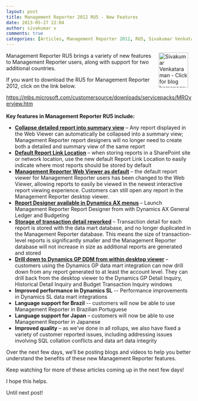 ```yaml
---
layout: post
title: Management Reporter 2012 RU5 - New Features
date: 2013-05-27 22:04
author: sivakumar v
comments: true
categories: [Articles, Management Reporter 2012, RU5, Sivakumar Venkataraman, Uncategorized]
---
```

<p style="text-align: left;"><a title="Sivakumar Venkataraman - Click for blog homepage"><img src="https://microsofttpd.github.io/assets/0871.sivav.jpg" alt="Sivakumar Venkataraman - Click for blog homepage" width="80" height="95" align="right" border="0" hspace="10" /></a>Management Reporter RU5 brings a variety of new features to Management Reporter users, along with support for two additional countries.&nbsp;</p>
<p>If you want to download the RU5 for Management Reporter 2012, click on the link below.</p>
<p><a title="https://mbs.microsoft.com/customersource/downloads/servicepacks/MROverview.htm" href="https://mbs.microsoft.com/customersource/downloads/servicepacks/MROverview.htm" target="_blank">https://mbs.microsoft.com/customersource/downloads/servicepacks/MROverview.htm</a><br /><br /><strong>Key features in Management Reporter RU5 include:</strong></p>
<ul>
<li><strong><a title="Collapse detailed report into summary view" href="http://blogs.msdn.com/b/dynamicscpm/archive/2013/04/23/collapse-detailed-report-into-summary-view-management-reporter-ru5.aspx" target="_blank">Collapse detailed report into summary view</a></strong> &ndash; Any report displayed in the Web Viewer can automatically be collapsed into a summary view; Management Reporter report designers will no longer need to create both a detailed and summary view of the same report</li>
<li><strong><a title="Default Report Link Location" href="http://blogs.msdn.com/b/dynamicscpm/archive/2013/04/24/using-the-default-report-link-location-for-easy-access-to-reports.aspx" target="_blank">Default Report Link Location</a></strong> &ndash; when storing reports in a SharePoint site or network location, use the new default Report Link Location to easily indicate where most reports should be stored by default</li>
<li><strong><a title="Management Reporter Web Viewer as default" href="http://blogs.msdn.com/b/dynamicscpm/archive/2013/04/24/management-reporter-web-viewer-as-default-management-reporter-ru5.aspx" target="_blank">Management Reporter Web Viewer as default</a></strong> &ndash; the default report viewer for Management Reporter users has been changed to the Web Viewer, allowing reports to easily be viewed in the newest interactive report viewing experience. Customers can still open any report in the Management Reporter desktop viewer.</li>
<li><strong><a title="Report Designer available in Dynamics AX menus" href="http://blogs.msdn.com/b/dynamicscpm/archive/2013/04/26/launch-report-designer-from-within-the-dynamics-ax-2012-r2-client-management-reporter-ru5.aspx" target="_blank">Report Designer available in Dynamics AX menus</a></strong> &ndash; Launch Management Reporter Report Designer from with Dynamics AX General Ledger and Budgeting</li>
<li><strong><a title="Storage of transaction detail reworked" href="http://blogs.msdn.com/b/dynamicscpm/archive/2013/04/29/storage-of-transaction-detail-optimized-management-reporter-ru5.aspx" target="_blank">Storage of transaction detail reworked</a></strong> &ndash; Transaction detail for each report is stored with the data mart database, and no longer duplicated in the Management Reporter database. This means the size of transaction-level reports is significantly smaller and the Management Reporter database will not increase in size as additional reports are generated and stored</li>
<li><strong><a title="Drill down to Dynamics GP DDM from within desktop viewer" href="http://blogs.msdn.com/b/dynamicscpm/archive/2013/04/30/drill-to-dynamics-gp-2013.aspx" target="_blank">Drill down to Dynamics GP DDM from within desktop viewer</a></strong> &ndash; customers using the Dynamics GP data mart integration can now drill down from any report generated to at least the account level. They can drill back from the desktop viewer to the Dynamics GP Detail Inquiry, Historical Detail Inquiry and Budget Transaction Inquiry windows</li>
<li><strong>Improved performance in Dynamics SL</strong> -- Performance improvements in Dynamics SL data mart integrations</li>
<li><strong>Language support for Brazil</strong> -- customers will now be able to use Management Reporter in Brazilian Portuguese</li>
<li><strong>Language support for Japan</strong> &ndash; customers will now be able to use Management Reporter in Japanese</li>
<li><strong>Improved quality</strong> &ndash; as we&rsquo;ve done in all rollups, we also have fixed a variety of customer reported issues, including addressing issues involving SQL collation conflicts and data art data integrity</li>
</ul>
<p>Over the next few days, we&rsquo;ll be posting blogs and videos to help you better understand the benefits of these new Management Reporter features.</p>
<p>Keep watching for more of these articles coming up in the next few days!</p>
<p>I hope this helps.</p>
<p>Until next post!</p>
